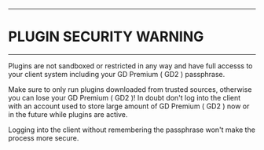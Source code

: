 ----
# PLUGIN SECURITY WARNING #

----
Plugins are not sandboxed or restricted in any way and have full accesss
to your client system including your GD Premium ( GD2 ) passphrase.

Make sure to only run plugins downloaded from trusted sources, otherwise
you can lose your GD Premium ( GD2 )! In doubt don't log into the client with an account
used to store large amount of GD Premium ( GD2 ) now or in the future while plugins
are active.

Logging into the client without remembering the passphrase won't make
the process more secure.